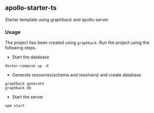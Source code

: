 ## apollo-starter-ts

Starter template using graphback and apollo-server

### Usage
The project has been created using `graphback`. Run the project using the following steps. 
- Start the database
```
docker-compose up -d
```
- Generate resources(schema and resolvers) and create database
```
graphback generate
graphback db
```
- Start the server
```
npm start
```
